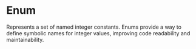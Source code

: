 
# Enum

Represents a set of named integer constants. Enums provide a way to define symbolic names for integer values, improving code readability and maintainability.
